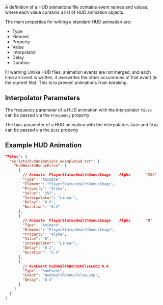 A definition of a HUD animations file contains event names and values, where each value contains a list of HUD animation objects.

The main properties for writing a standard HUD animation are:

 - Type
 - Element
 - Property
 - Value
 - Interpolator
 - Delay
 - Duration

!!! warning
    Unlike HUD files, animation events are not merged, and each time an Event is written, it overwrites the other occurences of that event (in the current file). This is to prevent animations from breaking.

## Interpolator Parameters

The frequency parameter of a HUD animation with the interpolator `Pulse` can be passed via the `Frequency` property

The bias parameter of a HUD animation with the interpolators `Gain` and `Bias` can be passed via the `Bias` property


## Example HUD Animation

```json
"Files": {
  "scripts/hudanimations_examplehud.txt": {
    "HudHealthBonusPulse": [
      {
        // Animate	PlayerStatusHealthBonusImage 	Alpha		"255"		Linear 0.0 0.2
        "Type": "Animate",
        "Element": "PlayerStatusHealthBonusImage",
        "Property": "Alpha",
        "Value": "255",
        "Interpolator": "Linear",
        "Delay": "0.0",
        "Duration": "0.2"
      },
      {
        // Animate	PlayerStatusHealthBonusImage 	Alpha		"0"			Linear 0.2 0.4
        "Type": "Animate",
        "Element": "PlayerStatusHealthBonusImage",
        "Property": "Alpha",
        "Value": "0",
        "Interpolator": "Linear",
        "Delay": "0.2",
        "Duration": "0.4"
      },
      {
        // RunEvent HudHealthBonusPulseLoop	0.4
        "Type": "RunEvent",
        "Event": "HudHealthBonusPulseLoop",
        "Delay": "0.4"
      }
    ]
  }
}
```